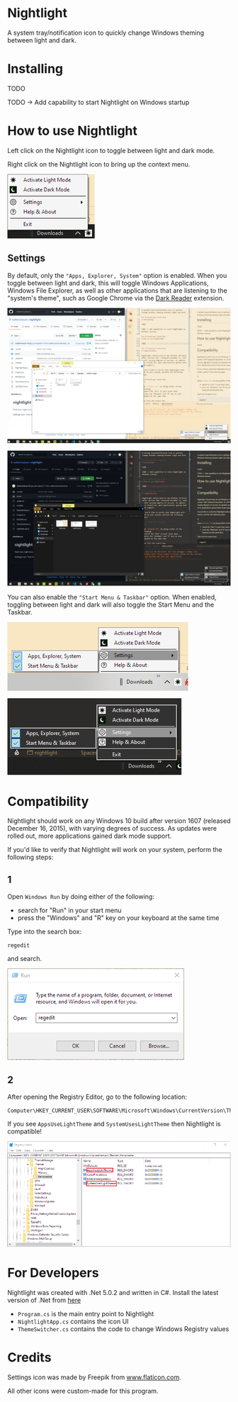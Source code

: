 # Nightlight

A system tray/notification icon to quickly change Windows theming between light and dark.

# Installing

TODO

TODO -> Add capability to start Nightlight on Windows startup

# How to use Nightlight

Left click on the Nightlight icon to toggle between light and dark mode.

Right click on the Nightlight icon to bring up the context menu. 

![contextMenu.png](https://github.com/walterimaican/nightlight/blob/main/readme-images/contextMenu.png)

## Settings

By default, only the `"Apps, Explorer, System"` option is enabled. When you toggle between light and dark, this will toggle Windows Applications, Windows File Explorer, as well as other applications that are listening to the "system's theme", such as Google Chrome via the [Dark Reader](https://chrome.google.com/webstore/detail/dark-reader/eimadpbcbfnmbkopoojfekhnkhdbieeh) extension.

![light.png](https://github.com/walterimaican/nightlight/blob/main/readme-images/light.png)

![dark.png](https://github.com/walterimaican/nightlight/blob/main/readme-images/dark.png)

You can also enable the `"Start Menu & Taskbar"` option. When enabled, toggling between light and dark will also toggle the Start Menu and the Taskbar.

![lightSystem.png](https://github.com/walterimaican/nightlight/blob/main/readme-images/lightSystem.png)

![darkSystem.png](https://github.com/walterimaican/nightlight/blob/main/readme-images/darkSystem.png)

# Compatibility

Nightlight should work on any Windows 10 build after version 1607 (released December 16, 2015), with varying degrees of success. As updates were rolled out, more applications gained dark mode support.

If you'd like to verify that Nightlight will work on your system, perform the following steps:

## 1

Open `Windows Run` by doing either of the following:
- search for "Run" in your start menu
- press the "Windows" and "R" key on your keyboard at the same time

Type into the search box:

```
regedit
```
and search.

![run.png](https://github.com/walterimaican/nightlight/blob/main/readme-images/run.png)

## 2

After opening the Registry Editor, go to the following location:

```
Computer\HKEY_CURRENT_USER\SOFTWARE\Microsoft\Windows\CurrentVersion\Themes\Personalize
```

If you see `AppsUseLightTheme` and `SystemUsesLightTheme` then Nightlight is compatible!

![registry.png](https://github.com/walterimaican/nightlight/blob/main/readme-images/registry.png)

# For Developers

Nightlight was created with .Net 5.0.2 and written in C#.  Install the latest version of .Net from [here](https://dotnet.microsoft.com/download/dotnet/)

- `Program.cs` is the main entry point to Nightlight
- `NightlightApp.cs` contains the icon UI
- `ThemeSwitcher.cs` contains the code to change Windows Registry values

# Credits

Settings icon was made by Freepik from www.flaticon.com.

All other icons were custom-made for this program.